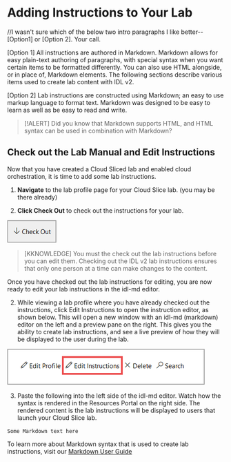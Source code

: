# Adding Instructions to Your Lab

//I wasn't sure which of the below two intro paragraphs I like better--[Option1] or [Option 2].  Your call.

[Option 1] All instructions are authored in Markdown. Markdown allows for easy plain-text authoring of paragraphs, with special syntax when you want certain items to be formatted differently. You can also use HTML alongside, or in place of, Markdown elements. The following sections describe various items used to create lab content with IDL v2.

[Option 2] Lab instructions are constructed using Markdown; an easy to use markup language to format text. Markdown was designed to be easy to learn as well as be easy to read and write. 

> [!ALERT] Did you know that Markdown supports HTML, and HTML syntax can be used in combination with Markdown?

## Check out the Lab Manual and Edit Instructions

Now that you have created a Cloud Sliced lab and enabled cloud orchestration, it is time to add some lab instructions. 

1. **Navigate** to the lab profile page for your Cloud Slice lab. (you may be there already)

1. **Click Check Out** to check out the instructions for your lab.

![Check out Lab Profile](images/check-out-lab-profile.png)

>[KKNOWLEDGE] You must the check out the lab instructions before you can edit them. Checking out the IDL v2 lab instructions ensures that only one person at a time can make changes to the content.

Once you have checked out the lab instructions for editing, you are now ready to edit your lab instructions in the idl-md editor. 

2. While viewing a lab profile where you have already checked out the instructions, click Edit Instructions to open the instruction editor, as shown below. This will open a new window with an idl-md (markdown) editor on the left and a preview pane on the right. This gives you the ability to create lab instructions, and see a live preview of how they will be displayed to the user during the lab.

![Edit instructions](images/edit-instructions.png)

3. Paste the following into the left side of the idl-md editor. Watch how the syntax is rendered in the Resources Portal on the right side. The rendered content is the lab instructions will be displayed to users that launch your Cloud Slice lab. 

```
Some Markdown text here
```

To learn more about Markdown syntax that is used to create lab instructions, visit our [Markdown User Guide](../../guides/idl2/markdown-user-guide.md)
